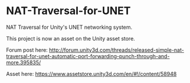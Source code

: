 # NAT-Traversal-for-UNET
NAT Traversal for Unity's UNET networking system.

This project is now an asset on the Unity asset store.

Forum post here:
http://forum.unity3d.com/threads/released-simple-nat-traversal-for-unet-automatic-port-forwarding-punch-through-and-more.395835/

Asset here:
https://www.assetstore.unity3d.com/en/#!/content/58948
